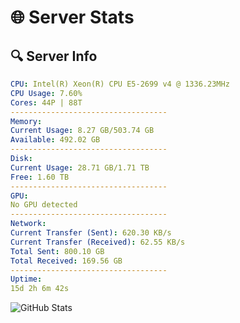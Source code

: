 # 🌐 Server Stats
## 🔍 Server Info
```yaml
CPU: Intel(R) Xeon(R) CPU E5-2699 v4 @ 1336.23MHz
CPU Usage: 7.60%
Cores: 44P | 88T
-----------------------------------
Memory:
Current Usage: 8.27 GB/503.74 GB
Available: 492.02 GB
-----------------------------------
Disk:
Current Usage: 28.71 GB/1.71 TB
Free: 1.60 TB
-----------------------------------
GPU:
No GPU detected
-----------------------------------
Network:
Current Transfer (Sent): 620.30 KB/s
Current Transfer (Received): 62.55 KB/s
Total Sent: 800.10 GB
Total Received: 169.56 GB
-----------------------------------
Uptime:
15d 2h 6m 42s
```
![GitHub Stats](https://img.shields.io/badge/Updated-2025-05-04_19:15:30-blue)